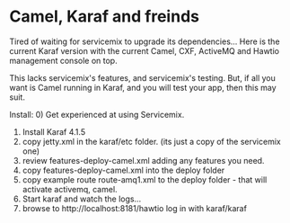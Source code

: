 # Camel, Karaf and freinds

Tired of waiting for servicemix to upgrade its dependencies...
Here is the current Karaf version with the current Camel, CXF, ActiveMQ and Hawtio management console on top.

This lacks servicemix's features, and servicemix's testing.
But, if all you want is Camel running in Karaf, and you will test your app, then this may suit.

Install:
0) Get experienced at using Servicemix.
1) Install Karaf 4.1.5
2) copy jetty.xml in the karaf/etc folder. (its just a copy of the servicemix one)
3) review features-deploy-camel.xml adding any features you need.
4) copy features-deploy-camel.xml into the deploy folder
5) copy example route route-amq1.xml to the deploy folder - that will activate activemq, camel.
6) Start karaf and watch the logs...
7) browse to http://localhost:8181/hawtio log in with karaf/karaf
